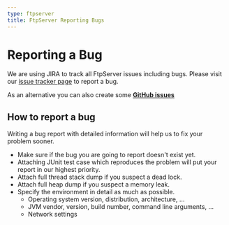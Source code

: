 ```yaml
---
type: ftpserver
title: FtpServer Reporting Bugs
---
```


# Reporting a Bug

We are using JIRA to track all FtpServer issues including bugs. Please visit our [issue tracker page](http://issues.apache.org/jira/browse/FTPSERVER) to report a bug. 

As an alternative you can also create some **[GitHub issues](https://github.com/apache/mina-ftpserver/issues)**

## How to report a bug

Writing a bug report with detailed information will help us to fix your problem sooner.

* Make sure if the bug you are going to report doesn't exist yet.
* Attaching JUnit test case which reproduces the problem will put your report in our highest priority.
* Attach full thread stack dump if you suspect a dead lock.
* Attach full heap dump if you suspect a memory leak.
* Specify the environment in detail as much as possible.
    * Operating system version, distribution, architecture, ...
    * JVM vendor, version, build number, command line arguments, ...
    * Network settings

